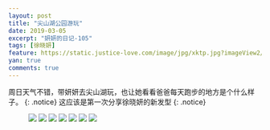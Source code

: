 ```yaml
---
layout: post
title: "尖山湖公园游玩"
date: 2019-03-05
excerpt: "妍妍的日记-105"
tags: [徐晓妍]
feature: https://static.justice-love.com/image/jpg/xktp.jpg?imageView2/1/w/1200/h/500
yan: true
comments: true
---
```

周日天气不错，带妍妍去尖山湖玩，也让她看看爸爸每天跑步的地方是个什么样子。
{: .notice}
这应该是第一次分享徐晓妍的新发型
{: .notice}
<figure>
    <img src="{{ site.staticUrl }}/yanyan/image/jianshanhuxfx1.jpg" />
    <img src="{{ site.staticUrl }}/yanyan/image/jianshanhuxfx2.jpg" />
    <img src="{{ site.staticUrl }}/yanyan/image/jianshanhuxfx3.jpg" />
    <img src="{{ site.staticUrl }}/yanyan/image/jianshanhuxfx4.jpg" />
    <img src="{{ site.staticUrl }}/yanyan/image/jianshanhuxfx5.jpg" />
    <img src="{{ site.staticUrl }}/yanyan/image/jianshanhuxfx6.jpg" />
    <img src="{{ site.staticUrl }}/yanyan/image/jianshanhuxfx7.jpg" />
</figure>
